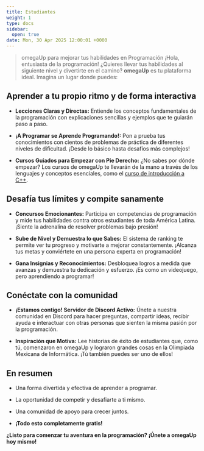 ```yaml
---
title: Estudiantes
weight: 1
type: docs
sidebar:
  open: true
date: Mon, 30 Apr 2025 12:00:01 +0000
---
```


> omegaUp para mejorar tus habilidades en Programación
¡Hola, entusiasta de la programación! ¿Quieres llevar tus habilidades al siguiente nivel y divertirte en el camino? **omegaUp** es tu plataforma ideal. Imagina un lugar donde puedes:

## Aprender a tu propio ritmo y de forma interactiva

*   **Lecciones Claras y Directas:** Entiende los conceptos fundamentales de la programación con explicaciones sencillas y ejemplos que te guiarán paso a paso.

*   **¡A Programar se Aprende Programando!:** Pon a prueba tus conocimientos con cientos de problemas de práctica de diferentes niveles de dificultad. ¡Desde lo básico hasta desafíos más complejos!

*   **Cursos Guiados para Empezar con Pie Derecho:** ¿No sabes por dónde empezar? Los cursos de omegaUp te llevarán de la mano a través de los lenguajes y conceptos esenciales, como el [curso de introducción a C++](https://omegaup.com/course/introduccion_a_cpp/).


## Desafía tus límites y compite sanamente

*   **Concursos Emocionantes:** Participa en competencias de programación y mide tus habilidades contra otros estudiantes de toda América Latina. ¡Siente la adrenalina de resolver problemas bajo presión!

*   **Sube de Nivel y Demuestra lo que Sabes:** El sistema de ranking te permite ver tu progreso y motivarte a mejorar constantemente. ¡Alcanza tus metas y conviértete en una persona experta en programación!

*   **Gana Insignias y Reconocimientos:** Desbloquea logros a medida que avanzas y demuestra tu dedicación y esfuerzo. ¡Es como un videojuego, pero aprendiendo a programar!


## Conéctate con la comunidad 

*   **¡Estamos contigo! Servidor de Discord Activo:** Únete a nuestra comunidad en Discord para hacer preguntas, compartir ideas, recibir ayuda e interactuar con otras personas que sienten la misma pasión por la programación.

*   **Inspiración que Motiva:** Lee historias de éxito de estudiantes que, como tú, comenzaron en omegaUp y lograron grandes cosas en la Olimpiada Mexicana de Informática. ¡Tú también puedes ser uno de ellos!


## En resumen

*   Una forma divertida y efectiva de aprender a programar.

*   La oportunidad de competir y desafiarte a ti mismo.

*   Una comunidad de apoyo para crecer juntos.

*   **¡Todo esto completamente gratis!**


**¿Listo para comenzar tu aventura en la programación? ¡Únete a omegaUp hoy mismo!**

